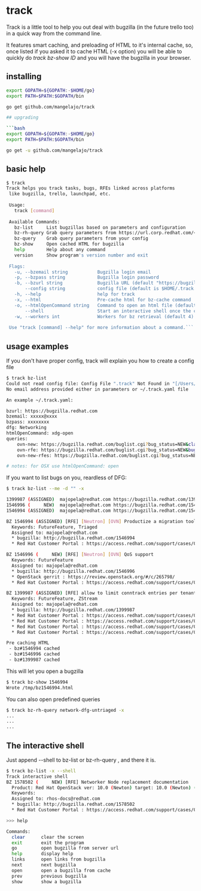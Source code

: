 # track

Track is a little tool to help you out deal with bugzilla (in the future 
trello too) in a quick way from the command line.

It features smart caching, and preloading of HTML to it's internal cache,
so, once listed if you asked it to cache HTML (-x option) you will
be able to quickly do *track bz-show ID* and you will have the bugzilla
in your browser.

## installing

```bash
export GOPATH=${GOPATH:-$HOME/go}
export PATH=$PATH:$GOPATH/bin

go get github.com/mangelajo/track

## upgrading

```bash
export GOPATH=${GOPATH:-$HOME/go}
export PATH=$PATH:$GOPATH/bin

go get -u github.com/mangelajo/track
```

## basic help

```bash
$ track
Track helps you track tasks, bugs, RFEs linked across platforms
 like bugzilla, trello, launchpad, etc.
 
 Usage:
   track [command]
 
 Available Commands:
   bz-list     List bugzillas based on parameters and configuration
   bz-rh-query Grab query parameters from https://url.corp.redhat.com/< name >
   bz-query    Grab query parameters from your config
   bz-show     Open cached HTML for bugzilla
   help        Help about any command
   version     Show program's version number and exit
 
 Flags:
   -u, --bzemail string           Bugzilla login email
   -p, --bzpass string            Bugzilla login password
   -b, --bzurl string             Bugzilla URL (default "https://bugzilla.redhat.com")
       --config string            config file (default is $HOME/.track.yaml)
   -h, --help                     help for track
   -x, --html                     Pre-cache html for bz-cache command
   -o, --htmlOpenCommand string   Command to open an html file (default "xdg-open")
       --shell                    Start an interactive shell once the command is done
   -w, --workers int              Workers for bz retrieval (default 4)
 
 Use "track [command] --help" for more information about a command.```
```

## usage examples

If you don't have proper config, track will explain you how to create a config file
```bash
$ track bz-list
Could not read config file: Config File ".track" Not Found in "[/Users/ajo]"
No email address provided either in parameters or ~/.track.yaml file

An example ~/.track.yaml:

bzurl: https://bugzilla.redhat.com
bzemail: xxxxx@xxxx
bzpass: xxxxxxxx
dfg: Networking
htmlOpenCommand: xdg-open
queries:
    ovn-new: https://bugzilla.redhat.com/buglist.cgi?bug_status=NEW&classification=Red%20Hat&component=python-networking-ovn&list_id=8959835&product=Red%20Hat%20OpenStack&query_format=advanced
    ovn-rfe: https://bugzilla.redhat.com/buglist.cgi?bug_status=NEW&bug_status=ASSIGNED&bug_status=POST&bug_status=MODIFIED&bug_status=ON_DEV&bug_status=ON_QA&bug_status=VERIFIED&bug_status=RELEASE_PENDING&classification=Red%20Hat&component=python-networking-ovn&keywords=RFE%2C%20&keywords_type=nowords&list_id=8959839&product=Red%20Hat%20OpenStack&query_format=advanced
    ovn-new-rfes: https://bugzilla.redhat.com/buglist.cgi?bug_status=NEW&classification=Red%20Hat&component=python-networking-ovn&keywords=RFE%2C%20&keywords_type=nowords&list_id=8959840&product=Red%20Hat%20OpenStack&query_format=advanced

# notes: for OSX use htmlOpenCommand: open

```

If you want to list bugs on you, reardless of DFG:

```bash
$ track bz-list --me -d "" -x

1399987 (ASSIGNED)	majopela@redhat.com	https://bugzilla.redhat.com/1399987	   openstack-neutron	[RFE] allow to limit conntrack entries per tenant to avoid "nf_conntrack: table full, dropping packet"
1546996 (     NEW)	majopela@redhat.com	https://bugzilla.redhat.com/1546996	python-networking-ovn	[RFE] [Neutron] [OVN] QoS support
1546994 (ASSIGNED)	majopela@redhat.com	https://bugzilla.redhat.com/1546994	python-networking-ovn	[RFE] [Neutron] [OVN] Productize a migration tool from ML2/OVS to OVN

BZ 1546994 (ASSIGNED) [RFE] [Neutron] [OVN] Productize a migration tool from ML2/OVS to OVN
  Keywords: FutureFeature, Triaged
  Assigned to: majopela@redhat.com
  * bugzilla: http://bugzilla.redhat.com/1546994
  * Red Hat Customer Portal : https://access.redhat.com/support/cases/02058676

BZ 1546996 (     NEW) [RFE] [Neutron] [OVN] QoS support
  Keywords: FutureFeature
  Assigned to: majopela@redhat.com
  * bugzilla: http://bugzilla.redhat.com/1546996
  * OpenStack gerrit : https://review.openstack.org/#/c/265798/
  * Red Hat Customer Portal : https://access.redhat.com/support/cases/02058676

BZ 1399987 (ASSIGNED) [RFE] allow to limit conntrack entries per tenant to avoid "nf_conntrack: table full, dropping packet"
  Keywords: FutureFeature, ZStream
  Assigned to: majopela@redhat.com
  * bugzilla: http://bugzilla.redhat.com/1399987
  * Red Hat Customer Portal : https://access.redhat.com/support/cases/02037820
  * Red Hat Customer Portal : https://access.redhat.com/support/cases/01973106
  * Red Hat Customer Portal : https://access.redhat.com/support/cases/01955752
  * Red Hat Customer Portal : https://access.redhat.com/support/cases/01747905

Pre caching HTML
 - bz#1546994 cached
 - bz#1546996 cached
 - bz#1399987 cached
```

This will let you open a bugzilla
```bash
$ track bz-show 1546994
Wrote /tmp/bz1546994.html
```

You can also open predefined queries
```bash
$ track bz-rh-query network-dfg-untriaged -x
...
...
...

```

## The interactive shell

Just append --shell to bz-list or bz-rh-query , and there it is.
```bash
$ track bz-list -x --shell
Track interactive shell
BZ 1578502 (     NEW) [RFE] Networker Node replacement documentation
  Product: Red Hat OpenStack ver: 10.0 (Newton) target: 10.0 (Newton) (---)
  Keywords:
  Assigned to: rhos-docs@redhat.com
  * bugzilla: http://bugzilla.redhat.com/1578502
  * Red Hat Customer Portal : https://access.redhat.com/support/cases/02101007

>>> help

Commands:
  clear      clear the screen
  exit       exit the program
  go         open bugzilla from server url
  help       display help
  links      open links from bugzilla
  next       next bugzilla
  open       open a bugzilla from cache
  prev       previous bugzilla
  show       show a bugzilla
```
